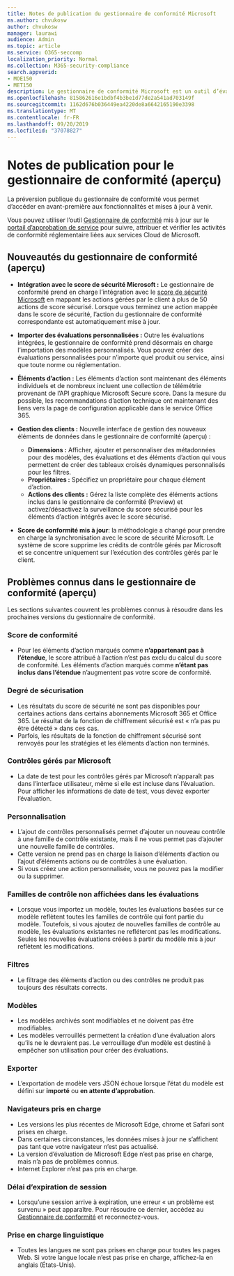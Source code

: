```yaml
---
title: Notes de publication du gestionnaire de conformité Microsoft
ms.author: chvukosw
author: chvukosw
manager: laurawi
audience: Admin
ms.topic: article
ms.service: O365-seccomp
localization_priority: Normal
ms.collection: M365-security-compliance
search.appverid:
- MOE150
- MET150
description: Le gestionnaire de conformité Microsoft est un outil d’évaluation des risques gratuit basé sur un flux de travail dans le portail d’approbation de service Microsoft. Le gestionnaire de conformité vous permet de suivre, d’affecter et de vérifier les activités de conformité réglementaire liées aux services Cloud de Microsoft.
ms.openlocfilehash: 815862616e1bdbf4b3be1d77de2a541ad703149f
ms.sourcegitcommit: 1162d676b036449ea4220de8a6642165190e3398
ms.translationtype: MT
ms.contentlocale: fr-FR
ms.lasthandoff: 09/20/2019
ms.locfileid: "37078827"
---
```

# <a name="release-notes-for-compliance-manager-preview"></a>Notes de publication pour le gestionnaire de conformité (aperçu)

La préversion publique du gestionnaire de conformité vous permet d’accéder en avant-première aux fonctionnalités et mises à jour à venir.

Vous pouvez utiliser l’outil [Gestionnaire de conformité](https://servicetrust.microsoft.com/ComplianceManager) mis à jour sur le [portail d’approbation de service](https://servicetrust.microsoft.com) pour suivre, attribuer et vérifier les activités de conformité réglementaire liées aux services Cloud de Microsoft.

## <a name="whats-new-in-compliance-manager-preview"></a>Nouveautés du gestionnaire de conformité (aperçu)

- **Intégration avec le score de sécurité Microsoft :** Le gestionnaire de conformité prend en charge l’intégration avec le [score de sécurité Microsoft](../security/mtp/microsoft-secure-score.md) en mappant les actions gérées par le client à plus de 50 actions de score sécurisé. Lorsque vous terminez une action mappée dans le score de sécurité, l’action du gestionnaire de conformité correspondante est automatiquement mise à jour.

- **Importer des évaluations personnalisées :** Outre les évaluations intégrées, le gestionnaire de conformité prend désormais en charge l’importation des modèles personnalisés. Vous pouvez créer des évaluations personnalisées pour n’importe quel produit ou service, ainsi que toute norme ou réglementation.

- **Éléments d’action :** Les éléments d’action sont maintenant des éléments individuels et de nombreux incluent une collection de télémétrie provenant de l’API graphique Microsoft Secure score. Dans la mesure du possible, les recommandations d’action technique ont maintenant des liens vers la page de configuration applicable dans le service Office 365.

- **Gestion des clients :** Nouvelle interface de gestion des nouveaux éléments de données dans le gestionnaire de conformité (aperçu) :
    - **Dimensions :** Afficher, ajouter et personnaliser des métadonnées pour des modèles, des évaluations et des éléments d’action qui vous permettent de créer des tableaux croisés dynamiques personnalisés pour les filtres.
    - **Propriétaires :** Spécifiez un propriétaire pour chaque élément d’action.
    - **Actions des clients :** Gérez la liste complète des éléments actions inclus dans le gestionnaire de conformité (Preview) et activez/désactivez la surveillance du score sécurisé pour les éléments d’action intégrés avec le score sécurisé.

- **Score de conformité mis à jour**: la méthodologie a changé pour prendre en charge la synchronisation avec le score de sécurité Microsoft. Le système de score supprime les crédits de contrôle gérés par Microsoft et se concentre uniquement sur l’exécution des contrôles gérés par le client.

## <a name="known-issues-in-compliance-manager-preview"></a>Problèmes connus dans le gestionnaire de conformité (aperçu)

Les sections suivantes couvrent les problèmes connus à résoudre dans les prochaines versions du gestionnaire de conformité.

### <a name="compliance-score"></a>Score de conformité

- Pour les éléments d’action marqués comme **n’appartenant pas à l’étendue**, le score attribué à l’action n’est pas exclu du calcul du score de conformité. Les éléments d’action marqués comme **n’étant pas inclus dans l’étendue** n’augmentent pas votre score de conformité.

### <a name="secure-score"></a>Degré de sécurisation

- Les résultats du score de sécurité ne sont pas disponibles pour certaines actions dans certains abonnements Microsoft 365 et Office 365. Le résultat de la fonction de chiffrement sécurisé est « n’a pas pu être détecté » dans ces cas.
- Parfois, les résultats de la fonction de chiffrement sécurisé sont renvoyés pour les stratégies et les éléments d’action non terminés.

### <a name="microsoft-managed-controls"></a>Contrôles gérés par Microsoft

- La date de test pour les contrôles gérés par Microsoft n’apparaît pas dans l’interface utilisateur, même si elle est incluse dans l’évaluation. Pour afficher les informations de date de test, vous devez exporter l’évaluation.

### <a name="customization"></a>Personnalisation

- L’ajout de contrôles personnalisés permet d’ajouter un nouveau contrôle à une famille de contrôle existante, mais il ne vous permet pas d’ajouter une nouvelle famille de contrôles.
- Cette version ne prend pas en charge la liaison d’éléments d’action ou l’ajout d’éléments actions ou de contrôles à une évaluation.
- Si vous créez une action personnalisée, vous ne pouvez pas la modifier ou la supprimer.

### <a name="control-families-not-shown-in-assessments"></a>Familles de contrôle non affichées dans les évaluations

- Lorsque vous importez un modèle, toutes les évaluations basées sur ce modèle reflètent toutes les familles de contrôle qui font partie du modèle. Toutefois, si vous ajoutez de nouvelles familles de contrôle au modèle, les évaluations existantes ne refléteront pas les modifications. Seules les nouvelles évaluations créées à partir du modèle mis à jour reflètent les modifications.

### <a name="filters"></a>Filtres

- Le filtrage des éléments d’action ou des contrôles ne produit pas toujours des résultats corrects.

### <a name="templates"></a>Modèles

- Les modèles archivés sont modifiables et ne doivent pas être modifiables.
- Les modèles verrouillés permettent la création d’une évaluation alors qu’ils ne le devraient pas. Le verrouillage d’un modèle est destiné à empêcher son utilisation pour créer des évaluations.

### <a name="export"></a>Exporter

- L’exportation de modèle vers JSON échoue lorsque l’état du modèle est défini sur **importé** ou **en attente d’approbation**.

### <a name="supported-browsers"></a>Navigateurs pris en charge

- Les versions les plus récentes de Microsoft Edge, chrome et Safari sont prises en charge.
- Dans certaines circonstances, les données mises à jour ne s’affichent pas tant que votre navigateur n’est pas actualisé.
- La version d’évaluation de Microsoft Edge n’est pas prise en charge, mais n’a pas de problèmes connus.
- Internet Explorer n’est pas pris en charge.

### <a name="session-timeout"></a>Délai d’expiration de session

- Lorsqu’une session arrive à expiration, une erreur « un problème est survenu » peut apparaître. Pour résoudre ce dernier, accédez au [Gestionnaire de conformité](https://servicetrust.microsoft.com/ComplianceManager) et reconnectez-vous.
 
### <a name="language-support"></a>Prise en charge linguistique

- Toutes les langues ne sont pas prises en charge pour toutes les pages Web. Si votre langue locale n’est pas prise en charge, affichez-la en anglais (États-Unis).